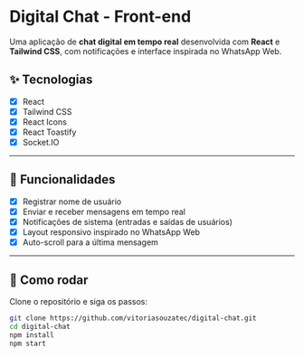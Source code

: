 # Digital Chat - Front-end

Uma aplicação de **chat digital em tempo real** desenvolvida com **React** e **Tailwind CSS**, com notificações e interface inspirada no WhatsApp Web.


## ✨ Tecnologias

- [x] React  
- [x] Tailwind CSS  
- [x] React Icons  
- [x] React Toastify  
- [x] Socket.IO  

---

## 🎯 Funcionalidades

- [x] Registrar nome de usuário  
- [x] Enviar e receber mensagens em tempo real  
- [x] Notificações de sistema (entradas e saídas de usuários)  
- [x] Layout responsivo inspirado no WhatsApp Web  
- [x] Auto-scroll para a última mensagem  

---

## 🚀 Como rodar

Clone o repositório e siga os passos:

```bash
git clone https://github.com/vitoriasouzatec/digital-chat.git
cd digital-chat
npm install
npm start
